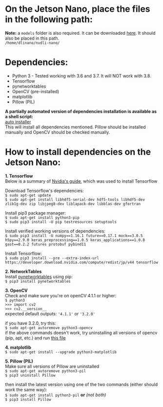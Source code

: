 # On the Jetson Nano, place the files in the following path:  
**Note:** a `models` folder is also required. It can be downloaded [here](https://1drv.ms/u/s!AlG0FKaSj9fegbMK0vMFMjWB9uLZfw?e=9X4zr6). It should also be placed in this path.  
`/home/dlinano/nvdli-nano/`

# Dependencies:
- Python 3 - Tested working with 3.6 and 3.7. It will NOT work with 3.8.
- Tensorflow
- pynetworktables
- OpenCV (pre-installed)
- matplotlib
- Pillow (PIL)

**A partially automated version of dependencies installation is available as a shell script:**  
[auto installer](https://1drv.ms/u/s!AlG0FKaSj9fegbJvXlqB30WBOcnAtA?e=9u6APm)  
This will install all dependencies mentioned. Pillow should be installed manually and OpenCV should be checked manually.  

# How to install dependencies on the Jetson Nano:
**1. Tensorflow**  
Below is a summary of [Nvidia's guide](https://docs.nvidia.com/deeplearning/frameworks/install-tf-jetson-platform/index.html), which was used to install Tensorflow

Download Tensorflow's dependencies:  
`$ sudo apt-get update`  
`$ sudo apt-get install libhdf5-serial-dev hdf5-tools libhdf5-dev zlib1g-dev zip libjpeg8-dev liblapack-dev libblas-dev gfortran`

Install pip3 package manager:  
`$ sudo apt-get install python3-pip`  
`$ sudo pip3 install -U pip testresources setuptools`

Install verified working versions of dependencies:  
`$ sudo pip3 install -U numpy==1.16.1 future==0.17.1 mock==3.0.5 h5py==2.9.0 keras_preprocessing==1.0.5 keras_applications==1.0.8 gast==0.2.2 futures protobuf pybind11`

Install Tensorflow:  
`$ sudo pip3 install --pre --extra-index-url https://developer.download.nvidia.com/compute/redist/jp/v44 tensorflow`

**2. NetworkTables**  
Install [pynetworktables](https://github.com/robotpy/robotpy-docs/blob/55e7ab2427824d4c8af3740c3a178e373e4f6ede/install/pynetworktables.rst) using pip:  
`$ pip3 install pynetworktables`

**3. OpenCV**  
Check and make sure you're on openCV 4.1.1 or higher:  
`$ python3`  
`>>> import cv2`  
`>>> cv2.__version__`  
expected default outputs: `'4.1.1'` or `'3.2.0'`  

if you have 3.2.0, try this:  
`$ sudo apt-get autoremove python3-opencv`  
if the above commands doesn't work, try uninstalling all versions of opencv (pip, apt, etc.) and run [this file](https://github.com/milq/milq/blob/master/scripts/bash/install-opencv.sh)

**4. matplotlib**  
`$ sudo apt-get install --upgrade python3-matplotlib`  

**5. Pillow (PIL)**  
Make sure all versions of Pillow are uninstalled  
`$ sudo apt-get autoremove python3-pil`  
`$ pip3 uninstall Pillow`  

then install the latest version using one of the two commands (either should work the same way):  
`$ sudo apt-get install python3-pil` **or** *(not both)*  
`$ pip3 install Pillow`  
